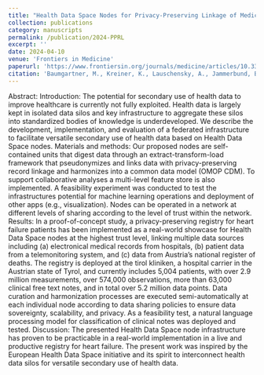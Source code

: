 ```yaml
---
title: "Health Data Space Nodes for Privacy-Preserving Linkage of Medical Data to Support Collaborative Secondary Analyses"
collection: publications
category: manuscripts
permalink: /publication/2024-PPRL
excerpt: ''
date: 2024-04-10
venue: 'Frontiers in Medicine'
paperurl: 'https://www.frontiersin.org/journals/medicine/articles/10.3389/fmed.2024.1301660/full'
citation: 'Baumgartner, M., Kreiner, K., Lauschensky, A., Jammerbund, B., Donsa, K., Hayn, D., ... & Schreier, G. (2024). Health data space nodes for privacy-preserving linkage of medical data to support collaborative secondary analyses. <i>Frontiers in Medicine</i>, 11, 1301660.'
---
```


Abstract: Introduction: The potential for secondary use of health data to improve healthcare is currently not fully exploited. Health data is largely kept in isolated data silos and key infrastructure to aggregate these silos into standardized bodies of knowledge is underdeveloped. We describe the development, implementation, and evaluation of a federated infrastructure to facilitate versatile secondary use of health data based on Health Data Space nodes.
Materials and methods: Our proposed nodes are self-contained units that digest data through an extract-transform-load framework that pseudonymizes and links data with privacy-preserving record linkage and harmonizes into a common data model (OMOP CDM). To support collaborative analyses a multi-level feature store is also implemented. A feasibility experiment was conducted to test the infrastructures potential for machine learning operations and deployment of other apps (e.g., visualization). Nodes can be operated in a network at different levels of sharing according to the level of trust within the network.
Results: In a proof-of-concept study, a privacy-preserving registry for heart failure patients has been implemented as a real-world showcase for Health Data Space nodes at the highest trust level, linking multiple data sources including (a) electronical medical records from hospitals, (b) patient data from a telemonitoring system, and (c) data from Austria’s national register of deaths. The registry is deployed at the tirol kliniken, a hospital carrier in the Austrian state of Tyrol, and currently includes 5,004 patients, with over 2.9 million measurements, over 574,000 observations, more than 63,000 clinical free text notes, and in total over 5.2 million data points. Data curation and harmonization processes are executed semi-automatically at each individual node according to data sharing policies to ensure data sovereignty, scalability, and privacy. As a feasibility test, a natural language processing model for classification of clinical notes was deployed and tested.
Discussion: The presented Health Data Space node infrastructure has proven to be practicable in a real-world implementation in a live and productive registry for heart failure. The present work was inspired by the European Health Data Space initiative and its spirit to interconnect health data silos for versatile secondary use of health data.